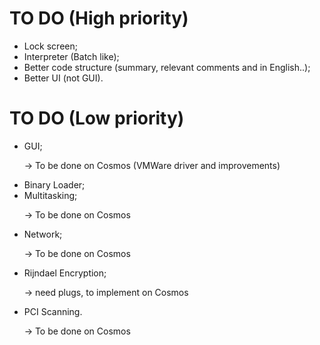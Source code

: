 # TO DO (High priority)
* Lock screen;
* Interpreter (Batch like);
* Better code structure (summary, relevant comments and in English..);
* Better UI (not GUI).

# TO DO (Low priority)
* GUI; 

&nbsp;&nbsp;&nbsp;&nbsp;&nbsp;&nbsp;-> To be done on Cosmos (VMWare driver and improvements)
* Binary Loader;
* Multitasking;

&nbsp;&nbsp;&nbsp;&nbsp;&nbsp;&nbsp;-> To be done on Cosmos
* Network; 

&nbsp;&nbsp;&nbsp;&nbsp;&nbsp;&nbsp;-> To be done on Cosmos
* Rijndael Encryption;

&nbsp;&nbsp;&nbsp;&nbsp;&nbsp;&nbsp;-> need plugs, to implement on Cosmos
* PCI Scanning.

&nbsp;&nbsp;&nbsp;&nbsp;&nbsp;&nbsp;-> To be done on Cosmos
